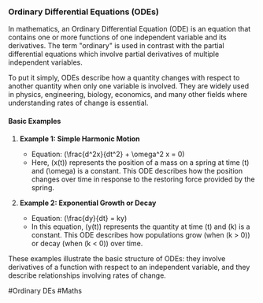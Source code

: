 ### Ordinary Differential Equations (ODEs)

In mathematics, an Ordinary Differential Equation (ODE) is an equation that contains one or more functions of one independent variable and its derivatives. The term "ordinary" is used in contrast with the partial differential equations which involve partial derivatives of multiple independent variables.

To put it simply, ODEs describe how a quantity changes with respect to another quantity when only one variable is involved. They are widely used in physics, engineering, biology, economics, and many other fields where understanding rates of change is essential.

#### Basic Examples

1. **Example 1: Simple Harmonic Motion**
   - Equation: \(\frac{d^2x}{dt^2} + \omega^2 x = 0\)
   - Here, \(x(t)\) represents the position of a mass on a spring at time \(t\) and \(\omega\) is a constant. This ODE describes how the position changes over time in response to the restoring force provided by the spring.

2. **Example 2: Exponential Growth or Decay**
   - Equation: \(\frac{dy}{dt} = ky\)
   - In this equation, \(y(t)\) represents the quantity at time \(t\) and \(k\) is a constant. This ODE describes how populations grow (when \(k > 0\)) or decay (when \(k < 0\)) over time.

These examples illustrate the basic structure of ODEs: they involve derivatives of a function with respect to an independent variable, and they describe relationships involving rates of change.

#Ordinary DEs #Maths